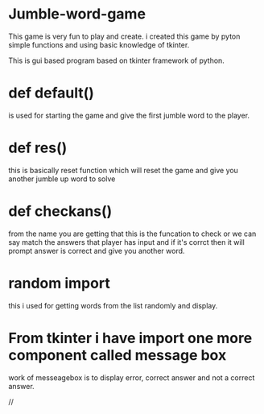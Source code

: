 # Jumble-word-game

This game is very fun to play and create.
i created this game by pyton simple functions and using basic knowledge of tkinter.

This is gui based program based on tkinter framework of python.

# def default()
is used for starting the game and give the first jumble word to the player.

# def res()
this is basically reset function which will reset the game and give you another jumble up word to solve

# def checkans()
from the name you are getting that this is the funcation to check or we can say match the answers that player has input and if it's corrct then it will prompt answer is correct and give you another word.

# random import
this i used for getting words from the list randomly and display.

# From tkinter i have import one more component called message box
work of messeagebox is to display error, correct answer and not a correct answer.

//

